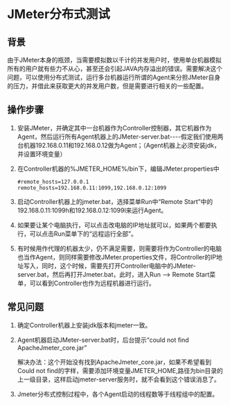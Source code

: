 # JMeter分布式测试

## 背景

​		由于JMeter本身的瓶颈，当需要模拟数以千计的并发用户时，使用单台机器模拟所有的用户就有些力不从心，甚至还会引起JAVA内存溢出的错误。需要解决这个问题，可以使用分布式测试，运行多台机器运行所谓的Agent来分担JMeter自身的压力，并借此来获取更大的并发用户数，但是需要进行相关的一些配置。

## 操作步骤

1. 安装JMeter，并确定其中一台机器作为Controller控制器，其它机器作为Agent，然后运行所有Agent机器上的JMeter-server.bat----假定我们使用两台机器192.168.0.11和192.168.0.12做为Agent；（Agent机器上必须安装jdk，并设置环境变量）

2. 在Controller机器的%JMETER_HOME%/bin下，编辑JMeter.properties中

   ```properties
   #remote_hosts=127.0.0.1
   remote_hosts=192.168.0.11:1099,192.168.0.12:1099
   ```

3. 启动Controller机器上的jmeter.bat，选择菜单Run中“Remote Start”中的192.168.0.11:1099h和192.168.0.12:1099l来运行Agent。

4. 如果要让某个电脑执行，可以点击改电脑的IP地址就可以，如果两个都要执行，可以点击Run菜单下的“远程运行全部”。

5. 有时候用作代理的机器太少，仍不满足需要，则需要将作为Controller的电脑也当作Agent，则同样需要修改JMeter.properties文件，将Controller的IP地址写入，同时，这个时候，需要先打开Controller电脑中的JMeter-server.bat，然后再打开Jmeter.bat，此时，进入Run --> Remote Start菜单，可以看到Controller也作为远程机器进行运行。

## 常见问题

1. 确定Controller机器上安装jdk版本和jmeter一致。

2. Agent机器启动JMeter-server.bat时，后台提示“could not find ApacheJmeter_core.jar”

   解决办法：这个开始没有找到ApacheJmeter_core.jar，如果不希望看到Could not find的字样，需要添加环境变量JMETER_HOME,路径为bin目录的上一级目录，这样启动jmeter-server服务时，就不会看到这个错误消息了。

3. Jmeter分布式控制过程中，各个Agent启动的线程数等于线程组中的配置。